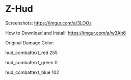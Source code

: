 # Z-Hud
Screenshots: https://imgur.com/a/3LOOs

How to Download and Install: https://imgur.com/a/w3Ah6

Original Damage Color:

hud_combattext_red 255

hud_combattext_green 0

hud_combattext_blue 102
